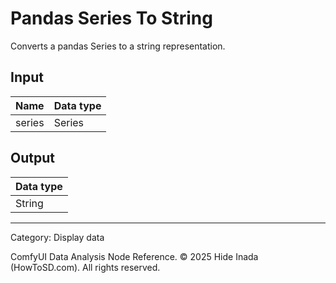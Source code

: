 # Pandas Series To String
Converts a pandas Series to a string representation.

## Input
| Name | Data type |
|---|---|
| series | Series |

## Output
| Data type |
|---|
| String |

<HR>
Category: Display data

ComfyUI Data Analysis Node Reference. © 2025 Hide Inada (HowToSD.com). All rights reserved.
